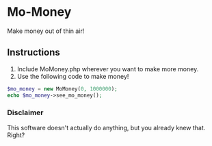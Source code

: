 Mo-Money
========

Make money out of thin air!

## Instructions

1. Include MoMoney.php wherever you want to make more money.
2. Use the following code to make money!

```php
$mo_money = new MoMoney(0, 1000000);
echo $mo_money->see_mo_money();
```













### Disclaimer
This software doesn't actually do anything, but you already knew that. Right?
